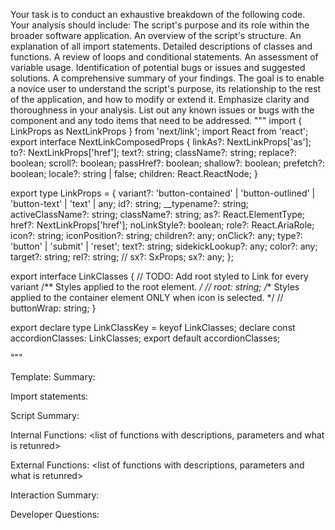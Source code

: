 Your task is to conduct an exhaustive breakdown of the following code. Your analysis should include:
The script's purpose and its role within the broader software application.
An overview of the script's structure.
An explanation of all import statements.
Detailed descriptions of classes and functions.
A review of loops and conditional statements.
An assessment of variable usage.
Identification of potential bugs or issues and suggested solutions.
A comprehensive summary of your findings.
The goal is to enable a novice user to understand the script's purpose, its relationship to the rest of the application, and how to modify or extend it. Emphasize clarity and thoroughness in your analysis.
List out any known issues or bugs with the component and any todo items that need to be addressed.
"""
import { LinkProps as NextLinkProps } from 'next/link';
import React from 'react';
export interface NextLinkComposedProps {
  linkAs?: NextLinkProps['as'];
  to?: NextLinkProps['href'];
  text?: string;
  className?: string;
  replace?: boolean;
  scroll?: boolean;
  passHref?: boolean;
  shallow?: boolean;
  prefetch?: boolean;
  locale?: string | false;
  children: React.ReactNode;
}

export type LinkProps = {
  variant?: 'button-contained' | 'button-outlined' | 'button-text' | 'text' | any;
  id?: string;
  __typename?: string;
  activeClassName?: string;
  className?: string;
  as?: React.ElementType;
  href?: NextLinkProps['href'];
  noLinkStyle?: boolean;
  role?: React.AriaRole;
  icon?: string;
  iconPosition?: string;
  children?: any;
  onClick?: any;
  type?: 'button' | 'submit' | 'reset';
  text?: string;
  sidekickLookup?: any;
  color?: any;
  target?: string;
  rel?: string;
  // sx?: SxProps<Theme>;
  sx?: any;
};

export interface LinkClasses {
  // TODO: Add root styled to Link for every variant
  /** Styles applied to the root element. */
  // root: string;
  /** Styles applied to the container element ONLY when icon is selected. */
  // buttonWrap: string;
}

export declare type LinkClassKey = keyof LinkClasses;
declare const accordionClasses: LinkClasses;
export default accordionClasses;

"""

Template:
Summary:
<brief overview of the file and all its major components>

Import statements:
<describe the imports and dependencies>

Script Summary:
<Summary of file>

Internal Functions:
<list of functions with descriptions, parameters and what is retunred>

External Functions:
<list of functions with descriptions, parameters and what is retunred>

Interaction Summary:
<a summary of how the file could interact with the rest of the application>

Developer Questions:
<a list of questions Developers working with this component may have the following questions when debugging>